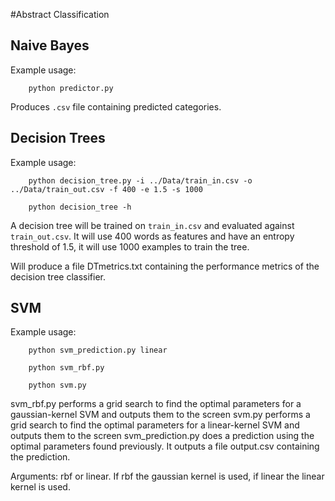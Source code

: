 #Abstract Classification

## Naive Bayes

Example usage:
```	
	python predictor.py
```
Produces `.csv` file containing predicted categories. 

## Decision Trees

Example usage:

```
	python decision_tree.py -i ../Data/train_in.csv -o ../Data/train_out.csv -f 400 -e 1.5 -s 1000

	python decision_tree -h
```

A decision tree will be trained on `train_in.csv` and evaluated against `train_out.csv`. It will use 400 words as features and 
have an entropy threshold of 1.5, it will use 1000 examples to train the tree.


Will produce a file DTmetrics.txt containing the performance metrics of the decision tree classifier.
    

## SVM
Example usage:

```
	python svm_prediction.py linear

	python svm_rbf.py

	python svm.py
```

svm_rbf.py performs a grid search to find the optimal parameters for a gaussian-kernel SVM and outputs them to the screen
svm.py performs a grid search to find the optimal parameters for a linear-kernel SVM and outputs them to the screen
svm_prediction.py does a prediction using the optimal parameters found previously. It outputs a file output.csv containing the prediction. 

Arguments: rbf or linear. If rbf the gaussian kernel is used, if linear the linear kernel is used.